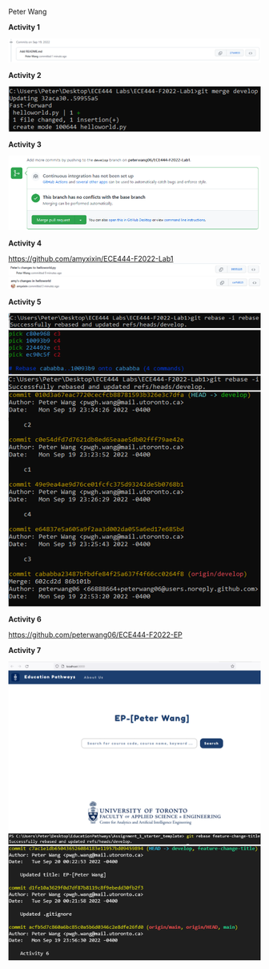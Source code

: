 Peter Wang

**Activity 1**

![](images/Activity1.png)

**Activity 2**

![](images/Activity2.png)

**Activity 3**

![](images/Activity3.png)

**Activity 4**

https://github.com/amyxixin/ECE444-F2022-Lab1
![](images/Activity4a.png)
![](images/Activity4b.png)

**Activity 5**

![](images/Activity5.png)
![](images/Activity5a.png)
![](images/Activity5b.png)
![](images/Activity5c.png)

**Activity 6**

https://github.com/peterwang06/ECE444-F2022-EP

**Activity 7**

![](images/Activity7.png)
![](images/Activity7a.png)
![](images/Activity7b.png)